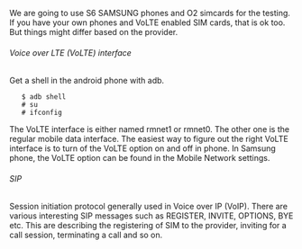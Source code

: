 We are going to use S6 SAMSUNG phones and O2 simcards for the testing. 
If you have your own phones and VoLTE enabled SIM cards, that is ok too. But things might differ based on the provider. 

###### Voice over LTE (VoLTE) interface
Get a shell in the android phone with adb. 

```
   $ adb shell 
   # su
   # ifconfig
```

The VoLTE interface is either named rmnet1 or rmnet0. The other one is the regular mobile data interface. 
The easiest way to figure out the right VoLTE interface is to turn of the VoLTE option on and off in phone. 
In Samsung phone, the VoLTE option can be found in the Mobile Network settings. 

###### SIP
Session initiation protocol generally used in Voice over IP (VoIP).
There are various interesting SIP messages such as REGISTER, INVITE, OPTIONS, BYE etc. This are describing the registering of SIM to the provider, inviting for a call session, terminating a call and so on. 


   

